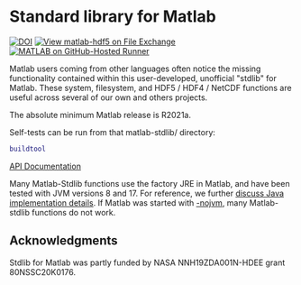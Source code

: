 # Standard library for Matlab

[![DOI](https://zenodo.org/badge/273830124.svg)](https://zenodo.org/badge/latestdoi/273830124)
[![View matlab-hdf5 on File Exchange](https://www.mathworks.com/matlabcentral/images/matlab-file-exchange.svg)](https://www.mathworks.com/matlabcentral/fileexchange/78673-matlab-hdf5)
[![MATLAB on GitHub-Hosted Runner](https://github.com/geospace-code/matlab-hdf5/actions/workflows/ci.yml/badge.svg)](https://github.com/geospace-code/matlab-hdf5/actions/workflows/ci.yml)

Matlab users coming from other languages often notice the missing functionality contained within this user-developed, unofficial "stdlib" for Matlab.
These system, filesystem, and HDF5 / HDF4 / NetCDF functions are useful across several of our own and others projects.

The absolute minimum Matlab release is R2021a.

Self-tests can be run from that matlab-stdlib/ directory:

```matlab
buildtool
```

[API Documentation](https://geospace-code.github.io/matlab-stdlib)

Many Matlab-Stdlib functions use the factory JRE in Matlab, and have been tested with JVM versions 8 and 17.
For reference, we further
[discuss Java implementation details](./Readme_java.md).
If Matlab was started with
[-nojvm](https://www.mathworks.com/help/matlab/matlab_env/commonly-used-startup-options.html),
many Matlab-stdlib functions do not work.


## Acknowledgments

Stdlib for Matlab was partly funded by NASA NNH19ZDA001N-HDEE grant 80NSSC20K0176.
